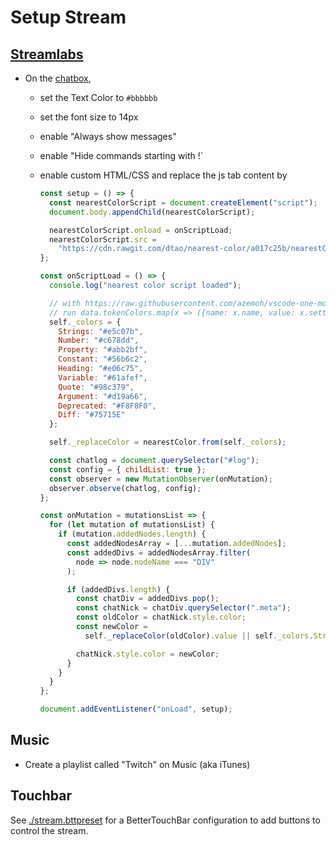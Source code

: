 # Setup Stream

## [Streamlabs](https://streamlabs.com/dashboard)

- On the [chatbox](https://streamlabs.com/dashboard#/chatbox),

  - set the Text Color to `#bbbbbb`
  - set the font size to 14px
  - enable "Always show messages"
  - enable "Hide commands starting with !`
  - enable custom HTML/CSS and replace the js tab content by

    ```js
    const setup = () => {
      const nearestColorScript = document.createElement("script");
      document.body.appendChild(nearestColorScript);

      nearestColorScript.onload = onScriptLoad;
      nearestColorScript.src =
        "https://cdn.rawgit.com/dtao/nearest-color/a017c25b/nearestColor.js";
    };

    const onScriptLoad = () => {
      console.log("nearest color script loaded");

      // with https://raw.githubusercontent.com/azemoh/vscode-one-monokai/master/themes/OneMonokai-color-theme.json,
      // run data.tokenColors.map(x => ({name: x.name, value: x.settings.foreground})).filter(x => !!x.value && !!x.name).reduce((prev, x) => {prev[x.value] = x.name; return prev}, {})
      self._colors = {
        Strings: "#e5c07b",
        Number: "#c678dd",
        Property: "#abb2bf",
        Constant: "#56b6c2",
        Heading: "#e06c75",
        Variable: "#61afef",
        Quote: "#98c379",
        Argument: "#d19a66",
        Deprecated: "#F8F8F0",
        Diff: "#75715E"
      };

      self._replaceColor = nearestColor.from(self._colors);

      const chatlog = document.querySelector("#log");
      const config = { childList: true };
      const observer = new MutationObserver(onMutation);
      observer.observe(chatlog, config);
    };

    const onMutation = mutationsList => {
      for (let mutation of mutationsList) {
        if (mutation.addedNodes.length) {
          const addedNodesArray = [...mutation.addedNodes];
          const addedDivs = addedNodesArray.filter(
            node => node.nodeName === "DIV"
          );

          if (addedDivs.length) {
            const chatDiv = addedDivs.pop();
            const chatNick = chatDiv.querySelector(".meta");
            const oldColor = chatNick.style.color;
            const newColor =
              self._replaceColor(oldColor).value || self._colors.Strings;

            chatNick.style.color = newColor;
          }
        }
      }
    };

    document.addEventListener("onLoad", setup);
    ```

## Music

- Create a playlist called "Twitch" on Music (aka iTunes)

## Touchbar

See [./stream.bttpreset](./stream.bttpreset) for a BetterTouchBar configuration to add buttons to control the stream.
